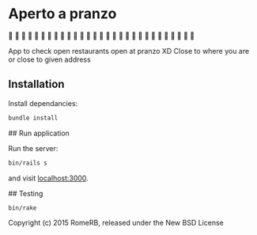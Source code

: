 # Aperto a pranzo

:hamburger: :fries: :poultry_leg: :meat_on_bone: :spaghetti: :curry:
:fried_shrimp: :bento: :sushi: :fish_cake: :rice_ball: :rice_cracker:
:rice: :ramen: :stew: :oden: :dango: :egg: :bread: :doughnut: :custard:
:icecream: :ice_cream: :shaved_ice: :cake: :cookie: :chocolate_bar:
:watermelon: :strawberry:

App to check open restaurants open at pranzo XD
Close to where you are or close to given address

## Installation

Install dependancies:

```bash
bundle install
```

## Run application

Run the server:

```bash
bin/rails s
```

and visit [localhost:3000](http://localhost:3000).

## Testing

```
bin/rake
```

Copyright (c) 2015 RomeRB, released under the New BSD License
